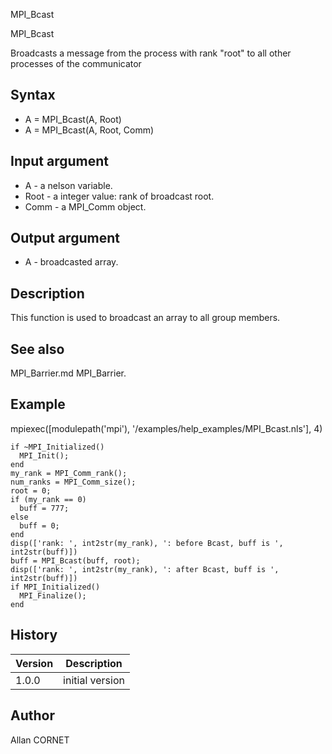 



MPI_Bcast


MPI_Bcast

Broadcasts a message from the process with rank "root" to all other processes of the communicator

## Syntax

- A = MPI_Bcast(A, Root)
- A = MPI_Bcast(A, Root, Comm)

## Input argument

 - A - a nelson variable.
 - Root - a integer value: rank of broadcast root.
 - Comm - a MPI_Comm object.

## Output argument

 - A - broadcasted array.

## Description


  <p>This function is used to broadcast an array to all group members.</p>


## See also

MPI_Barrier.md MPI_Barrier.
## Example

mpiexec([modulepath('mpi'), '/examples/help_examples/MPI_Bcast.nls'], 4)
```Nelson
if ~MPI_Initialized()
  MPI_Init();
end
my_rank = MPI_Comm_rank();
num_ranks = MPI_Comm_size();
root = 0;
if (my_rank == 0)
  buff = 777;
else
  buff = 0;
end
disp(['rank: ', int2str(my_rank), ': before Bcast, buff is ', int2str(buff)])
buff = MPI_Bcast(buff, root);
disp(['rank: ', int2str(my_rank), ': after Bcast, buff is ', int2str(buff)])
if MPI_Initialized()
  MPI_Finalize();
end
```

## History

|Version|Description|
|------|------|
|1.0.0|initial version|


## Author

Allan CORNET



